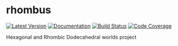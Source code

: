 # rhombus
[![Latest Version](https://img.shields.io/crates/v/rhombus)](https://crates.io/crates/rhombus)
[![Documentation](https://docs.rs/rhombus/badge.svg)](https://docs.rs/rhombus)
[![Build Status](https://travis-ci.com/arnodb/rhombus.svg?branch=master)](https://travis-ci.com/arnodb/rhombus)
[![Code Coverage](https://codecov.io/gh/arnodb/rhombus/branch/master/graph/badge.svg)](https://codecov.io/gh/arnodb/rhombus)

Hexagonal and Rhombic Dodecahedral worlds project
